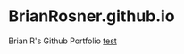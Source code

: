 # BrianRosner.github.io
Brian R's Github Portfolio
[test](https://img.itch.zone/aW1nLzczNjg5MTMucG5n/original/PnM0sr.png)
